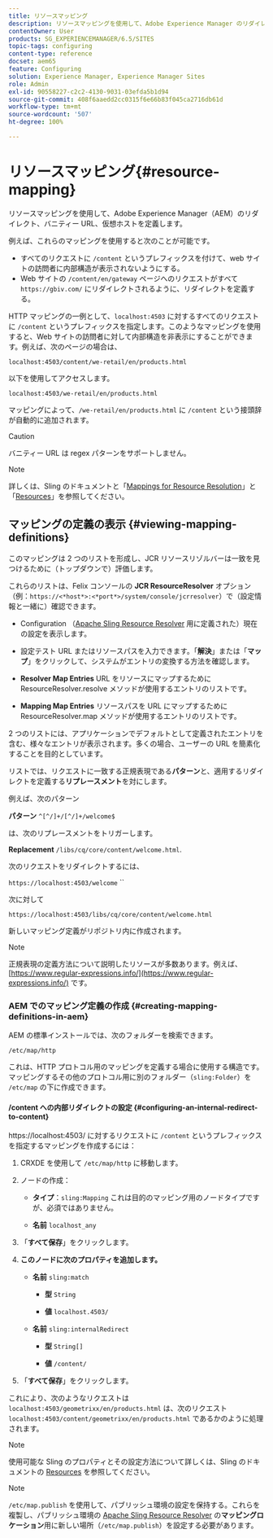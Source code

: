 ```yaml
---
title: リソースマッピング
description: リソースマッピングを使用して、Adobe Experience Manager のリダイレクト、バニティー URL、仮想ホストを定義する方法について説明します。
contentOwner: User
products: SG_EXPERIENCEMANAGER/6.5/SITES
topic-tags: configuring
content-type: reference
docset: aem65
feature: Configuring
solution: Experience Manager, Experience Manager Sites
role: Admin
exl-id: 90558227-c2c2-4130-9031-03efda5b1d94
source-git-commit: 408f6aaedd2cc0315f6e66b83f045ca2716db61d
workflow-type: tm+mt
source-wordcount: '507'
ht-degree: 100%

---
```


# リソースマッピング{#resource-mapping}

リソースマッピングを使用して、Adobe Experience Manager（AEM）のリダイレクト、バニティー URL、仮想ホストを定義します。

例えば、これらのマッピングを使用すると次のことが可能です。

* すべてのリクエストに `/content` というプレフィックスを付けて、web サイトの訪問者に内部構造が表示されないようにする。
* Web サイトの `/content/en/gateway` ページへのリクエストがすべて `https://gbiv.com/` にリダイレクトされるように、リダイレクトを定義する。

HTTP マッピングの一例として、`localhost:4503` に対するすべてのリクエストに `/content` というプレフィックスを指定します。このようなマッピングを使用すると、Web サイトの訪問者に対して内部構造を非表示にすることができます。例えば、次のページの場合は、

`localhost:4503/content/we-retail/en/products.html`

以下を使用してアクセスします。

`localhost:4503/we-retail/en/products.html`

マッピングによって、`/we-retail/en/products.html` に `/content` という接頭辞が自動的に追加されます。

>[!CAUTION]
>
>バニティー URL は regex パターンをサポートしません。

>[!NOTE]
>
>詳しくは、Sling のドキュメントと「[Mappings for Resource Resolution](https://sling.apache.org/documentation/the-sling-engine/mappings-for-resource-resolution.html)」と「[Resources](https://sling.apache.org/documentation/the-sling-engine/resources.html)」を参照してください。

## マッピングの定義の表示 {#viewing-mapping-definitions}

このマッピングは 2 つのリストを形成し、JCR リソースリゾルバーは一致を見つけるために（トップダウンで）評価します。

これらのリストは、Felix コンソールの **JCR ResourceResolver** オプション（例：`https://<*host*>:<*port*>/system/console/jcrresolver`）で（設定情報と一緒に）確認できます。

* Configuration
（[Apache Sling Resource Resolver](/help/sites-deploying/osgi-configuration-settings.md#apacheslingresourceresolver) 用に定義された）現在の設定を表示します。

* 設定テスト
URL またはリソースパスを入力できます。「**解決**」または「**マップ**」をクリックして、システムがエントリの変換する方法を確認します。

* **Resolver Map Entries**
URL をリソースにマップするために ResourceResolver.resolve メソッドが使用するエントリのリストです。

* **Mapping Map Entries**
リソースパスを URL にマップするために ResourceResolver.map メソッドが使用するエントリのリストです。

2 つのリストには、アプリケーションでデフォルトとして定義されたエントリを含む、様々なエントリが表示されます。多くの場合、ユーザーの URL を簡素化することを目的としています。

リストでは、リクエストに一致する正規表現である&#x200B;**パターン**&#x200B;と、適用するリダイレクトを定義する&#x200B;**リプレースメント**&#x200B;を対にします。

例えば、次のパターン

**パターン** `^[^/]+/[^/]+/welcome$`

は、次のリプレースメントをトリガーします。

**Replacement** `/libs/cq/core/content/welcome.html`.

次のリクエストをリダイレクトするには、

`https://localhost:4503/welcome` ``

次に対して

`https://localhost:4503/libs/cq/core/content/welcome.html`

新しいマッピング定義がリポジトリ内に作成されます。

>[!NOTE]
>
>正規表現の定義方法について説明したリソースが多数あります。例えば、[https://www.regular-expressions.info/](https://www.regular-expressions.info/) です。

### AEM でのマッピング定義の作成 {#creating-mapping-definitions-in-aem}

AEM の標準インストールでは、次のフォルダーを検索できます。

`/etc/map/http`

これは、HTTP プロトコル用のマッピングを定義する場合に使用する構造です。マッピングするその他のプロトコル用に別のフォルダー（`sling:Folder`）を `/etc/map` の下に作成できます。

#### /content への内部リダイレクトの設定 {#configuring-an-internal-redirect-to-content}

https://localhost:4503/ に対するリクエストに `/content` というプレフィックスを指定するマッピングを作成するには：

1. CRXDE を使用して `/etc/map/http` に移動します。

1. ノードの作成：

   * **タイプ**：`sling:Mapping`
これは目的のマッピング用のノードタイプですが、必須ではありません。

   * **名前** `localhost_any`

1. 「**すべて保存**」をクリックします。
1. **このノードに次のプロパティを追加します。**

   * **名前** `sling:match`

      * **型** `String`

      * **値** `localhost.4503/`

   * **名前** `sling:internalRedirect`

      * **型** `String[]`

      * **値** `/content/`

1. 「**すべて保存**」をクリックします。

これにより、次のようなリクエストは
`localhost:4503/geometrixx/en/products.html`
は、次のリクエスト
`localhost:4503/content/geometrixx/en/products.html`
であるかのように処理されます。

>[!NOTE]
>
>使用可能な Sling のプロパティとその設定方法について詳しくは、Sling のドキュメントの [Resources](https://sling.apache.org/documentation/the-sling-engine/resources.html) を参照してください。

>[!NOTE]
>
>`/etc/map.publish` を使用して、パブリッシュ環境の設定を保持する。これらを複製し、パブリッシュ環境の [Apache Sling Resource Resolver](/help/sites-deploying/osgi-configuration-settings.md#apacheslingresourceresolver) の&#x200B;**マッピングロケーション**&#x200B;用に新しい場所（`/etc/map.publish`）を設定する必要があります。
